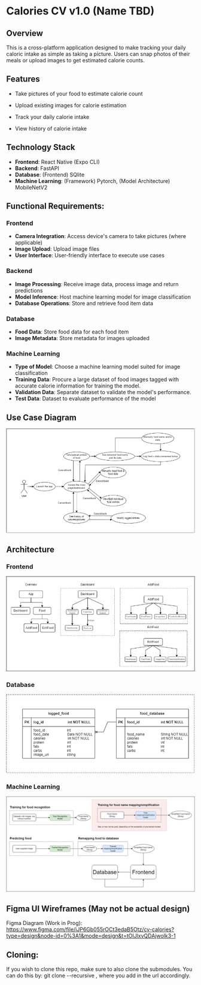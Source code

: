 # Calories CV v1.0 (Name TBD)
## Overview
This is a cross-platform application designed to make tracking your daily caloric intake as simple as taking a picture. Users can snap photos of their meals or upload images to get estimated calorie counts.

## Features
* Take pictures of your food to estimate calorie count

* Upload existing images for calorie estimation

* Track your daily calorie intake

* View history of calorie intake

## Technology Stack
* **Frontend**: React Native (Expo CLI)
* **Backend**: FastAPI
* **Database**: (Frontend) SQlite
* **Machine Learning**: (Framework) Pytorch, (Model Architecture) MobileNetV2

## Functional Requirements:
### Frontend
* **Camera Integration**: Access device's camera to take pictures (where applicable)
* **Image Upload**: Upload image files
* **User Interface**: User-friendly interface to execute use cases

### Backend
* **Image Processing**: Receive image data, process image and return predictions
* **Model Inference**: Host machine learning model for image classification
* **Database Operations**: Store and retrieve food item data

### Database
* **Food Data**: Store food data for each food item
* **Image Metadata**: Store metadata for images uploaded

### Machine Learning
* **Type of Model**: Choose a machine learning model suited for image classification
* **Training Data**: Procure a large dataset of food images tagged with accurate calorie information for training the model.
* **Validation Data**: Separate dataset to validate the model's performance.
* **Test Data**: Dataset to evaluate performance of the model

## Use Case Diagram
![Use Case Diagram](./diagrams/v1.0/Use%20Case%20Diagram.png)

## Architecture
### Frontend
![Component_Hierarchy_Diagram](./diagrams/v1.0/Component%20Hierarchy%20Diagram.png)
### Database
![Database Schema](./diagrams/v1.0/Database%20Schema.png)
### Machine Learning
![ML Pipeline](./diagrams/v1.0/ML%20Pipeline.png)

## Figma UI Wireframes (May not be actual design)
Figma Diagram (Work in Prog): https://www.figma.com/file/iJP6Gb055rOCt3edaB5Otz/cv-calories?type=design&node-id=0%3A1&mode=design&t=tOIJlxvQDAjwolk3-1



## Cloning:
If you wish to clone this repo, make sure to also clone the submodules. You can do this by: git clone --recursive <URL-of-main-repo>, where you add in the url accordingly.

  
